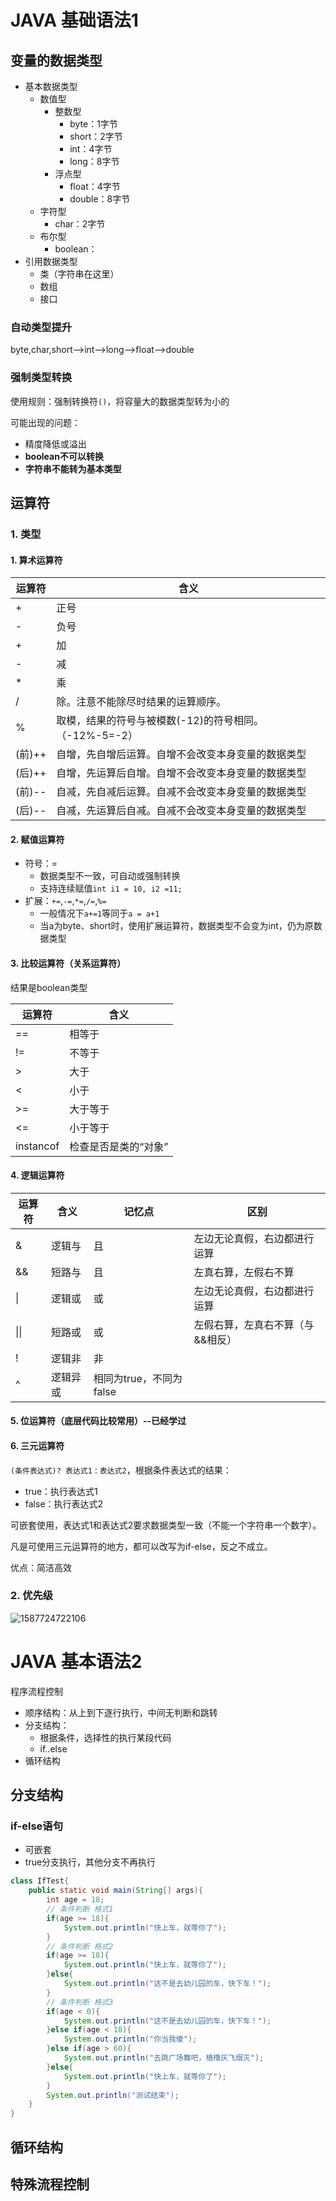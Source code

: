 # JAVA 基础语法1

## 变量的数据类型

- 基本数据类型
  - 数值型
    - 整数型
      - byte：1字节
      - short：2字节
      - int：4字节
      - long：8字节
    - 浮点型
      - float：4字节
      - double：8字节
  - 字符型
    - char：2字节
  - 布尔型
    - boolean：
- 引用数据类型
  - 类（字符串在这里）
  - 数组
  - 接口

### 自动类型提升

byte,char,short-->int-->long-->float-->double

### 强制类型转换

使用规则：强制转换符`()`，将容量大的数据类型转为小的

可能出现的问题：

- 精度降低或溢出
- **boolean不可以转换**
- **字符串不能转为基本类型**

## 运算符

### 1. 类型

#### 1. 算术运算符

| 运算符 | 含义                                                   |
| ------ | ------------------------------------------------------ |
| +      | 正号                                                   |
| -      | 负号                                                   |
| +      | 加                                                     |
| -      | 减                                                     |
| *      | 乘                                                     |
| /      | 除。注意不能除尽时结果的运算顺序。                     |
| %      | 取模，结果的符号与被模数(-12)的符号相同。（-12%-5=-2） |
| (前)++ | 自增，先自增后运算。自增不会改变本身变量的数据类型     |
| (后)++ | 自增，先运算后自增。自增不会改变本身变量的数据类型     |
| (前)-- | 自减，先自减后运算。自减不会改变本身变量的数据类型     |
| (后)-- | 自减，先运算后自减。自减不会改变本身变量的数据类型     |

#### 2. 赋值运算符

- 符号：=
  - 数据类型不一致，可自动或强制转换
  - 支持连续赋值`int i1 = 10, i2 =11;`
- 扩展：`+=`,`-=`,`*=`,`/=`,`%=`
  - 一般情况下`a+=1`等同于`a = a+1`
  - 当a为byte、short时，使用扩展运算符，数据类型不会变为int，仍为原数据类型

#### 3. 比较运算符（关系运算符）

结果是boolean类型

| 运算符    | 含义                 |
| --------- | -------------------- |
| ==        | 相等于               |
| !=        | 不等于               |
| >         | 大于                 |
| <         | 小于                 |
| >=        | 大于等于             |
| <=        | 小于等于             |
| instancof | 检查是否是类的“对象” |

#### 4. 逻辑运算符

| 运算符 | 含义     | 记忆点                  | 区别                             |
| ------ | -------- | ----------------------- | -------------------------------- |
| &      | 逻辑与   | 且                      | 左边无论真假，右边都进行运算     |
| &&     | 短路与   | 且                      | 左真右算，左假右不算             |
| \|     | 逻辑或   | 或                      | 左边无论真假，右边都进行运算     |
| \|\|   | 短路或   | 或                      | 左假右算，左真右不算（与&&相反） |
| !      | 逻辑非   | 非                      |                                  |
| ^      | 逻辑异或 | 相同为true，不同为false |                                  |

#### 5. 位运算符（底层代码比较常用）--已经学过

#### 6. 三元运算符

`(条件表达式)? 表达式1：表达式2`，根据条件表达式的结果：

- true：执行表达式1
- false：执行表达式2

可嵌套使用，表达式1和表达式2要求数据类型一致（不能一个字符串一个数字）。

凡是可使用三元运算符的地方，都可以改写为if-else，反之不成立。

优点：简洁高效

### 2. 优先级

![1587724722106](E:\ShangGuiGu\ShangGuiGu\学习内容\img\1587724722106.png)

# JAVA 基本语法2

程序流程控制

- 顺序结构：从上到下逐行执行，中间无判断和跳转
- 分支结构：
  - 根据条件，选择性的执行某段代码
  - if..else
- 循环结构

## 分支结构

### if-else语句

- 可嵌套
- true分支执行，其他分支不再执行

```java
class IfTest{
	public static void main(String[] args){
		int age = 18;
		// 条件判断 格式1
		if(age >= 18){
			System.out.println("快上车，就等你了");
		}
		// 条件判断 格式2
		if(age >= 18){
			System.out.println("快上车，就等你了");
		}else{
			System.out.println("这不是去幼儿园的车，快下车！");
		}
		// 条件判断 格式3
		if(age < 0){
			System.out.println("这不是去幼儿园的车，快下车！");
		}else if(age < 18){
			System.out.println("你当我傻");
		}else if(age > 60){
			System.out.println("去跳广场舞吧，樯橹灰飞烟灭");
		}else{
			System.out.println("快上车，就等你了");
		}
		System.out.println("测试结束");
	}
}
```

## 循环结构

## 特殊流程控制

